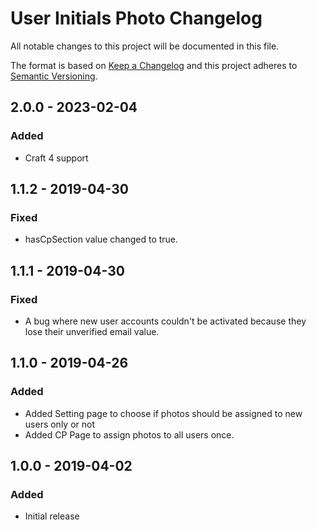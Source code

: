 # User Initials Photo Changelog

All notable changes to this project will be documented in this file.

The format is based on [Keep a Changelog](http://keepachangelog.com/) and this project adheres to [Semantic Versioning](http://semver.org/).

## 2.0.0 - 2023-02-04
### Added
- Craft 4 support

## 1.1.2 - 2019-04-30
### Fixed
- hasCpSection value changed to true. 

## 1.1.1 - 2019-04-30
### Fixed
- A bug where new user accounts couldn't be activated because they lose their unverified email value. 

## 1.1.0 - 2019-04-26
### Added
- Added Setting page to choose if photos should be assigned to new users only or not
- Added CP Page to assign photos to all users once.

## 1.0.0 - 2019-04-02
### Added
- Initial release

